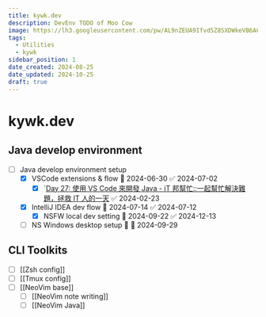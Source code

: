 ```yaml
---
title: kywk.dev
description: DevEnv TODO of Moo Cow
image: https://lh3.googleusercontent.com/pw/AL9nZEUA9Ifvd5Z8SXDWkeVB6AC4MPGwnXaL6kBXNPoXwOQQ2jOcZ1Jw_0p8TKK8C3ZX0e67_FOY15eDrm7aaXSQJcKtoUzC80SAQEHsaBy6qS2AqNNs5VUFNXBKm439y_1wkvmDl-PnL8ReojnIumNlEvOXBg=w800-no?authuser=0
tags:
  - Utilities
  - kywk
sidebar_position: 1
date_created: 2024-08-25
date_updated: 2024-10-25
draft: true
---
```


# kywk.dev

## Java develop environment

- [ ] Java develop environment setup
	- [x] VSCode extensions & flow 📅 2024-06-30 ✅ 2024-07-02
	    - [x] `[Day 27: 使用 VS Code 來開發 Java - iT 邦幫忙::一起幫忙解決難題，拯救 IT 人的一天](https://ithelp.ithome.com.tw/articles/10227841) ✅ 2024-02-23
  - [x] IntelliJ IDEA dev flow 📅 2024-07-14 ✅ 2024-07-12
	  - [x] NSFW local dev setting 📅 2024-09-22 ✅ 2024-12-13
  - [ ] NS Windows desktop setup 🔽 📅 2024-09-29

## CLI Toolkits

- [ ] [[Zsh config]]
- [ ] [[Tmux config]]
- [ ] [[NeoVim base]]
  - [ ] [[NeoVim note writing]]
  - [ ] [[NeoVim Java]]
